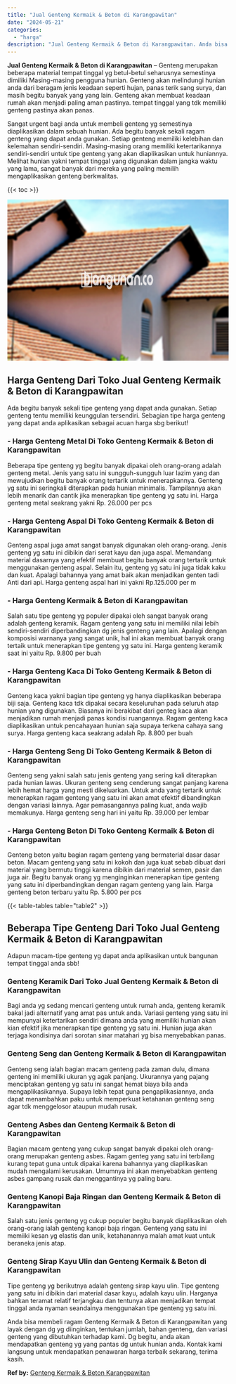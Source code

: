 ```yaml
---
title: "Jual Genteng Kermaik & Beton di Karangpawitan"
date: "2024-05-21"
categories: 
  - "harga"
description: "Jual Genteng Kermaik & Beton di Karangpawitan. Anda bisa membeli ragam Genteng Kermaik & Beton di Karangpawitan yang layak dengan dg yg diinginkan, tentukan..."
---
```


**Jual Genteng Kermaik & Beton di Karangpawitan** – Genteng merupakan beberapa material tempat tinggal yg betul-betul seharusnya semestinya dimiliki Masing-masing pengguna hunian. Genteng akan melindungi hunian anda dari beragam jenis keadaan seperti hujan, panas terik sang surya, dan masih begitu banyak yang yang lain. Genteng akan membuat keadaan rumah akan menjadi paling aman pastinya. tempat tinggal yang tdk memiliki genteng pastinya akan panas.

Sangat urgent bagi anda untuk membeli genteng yg semestinya diaplikasikan dalam sebuah hunian. Ada begitu banyak sekali ragam genteng yang dapat anda gunakan. Setiap genteng memiliki kelebihan dan kelemahan sendiri-sendiri. Masing-masing orang memiliki ketertarikannya sendiri-sendiri untuk tipe genteng yang akan diaplikasikan untuk huniannya. Melihat hunian yakni tempat tinggal yang digunakan dalam jangka waktu yang lama, sangat banyak dari mereka yang paling memilih mengaplikasikan genteng berkwalitas.

{{< toc >}}

![Jual Genteng Kermaik & Beton di Karangpawitan](/images/genteng-minimalis-murah30.png)

## Harga Genteng Dari Toko Jual Genteng Kermaik & Beton di Karangpawitan

Ada begitu banyak sekali tipe genteng yang dapat anda gunakan. Setiap genteng tentu memiliki keunggulan tersendiri. Sebagian tipe harga genteng yang dapat anda aplikasikan sebagai acuan harga sbg berikut!

### \- Harga Genteng Metal Di Toko Genteng Kermaik & Beton di Karangpawitan

Beberapa tipe genteng yg begitu banyak dipakai oleh orang-orang adalah genteng metal. Jenis yang satu ini sungguh-sungguh luar lazim yang dan mewujudkan begitu banyak orang tertarik untuk menerapkannya. Genteng yg satu ini seringkali diterapkan pada hunian minimalis. Tampilannya akan lebih menarik dan cantik jika menerapkan tipe genteng yg satu ini. Harga genteng metal seakrang yakni Rp. 26.000 per pcs

### \- Harga Genteng Aspal Di Toko Genteng Kermaik & Beton di Karangpawitan

Genteng aspal juga amat sangat banyak digunakan oleh orang-orang. Jenis genteng yg satu ini dibikin dari serat kayu dan juga aspal. Memandang material dasarnya yang efektif membuat begitu banyak orang tertarik untuk menggunakan genteng aspal. Selain itu, genteng yg satu ini juga tidak kaku dan kuat. Apalagi bahannya yang amat baik akan menjadikan genten tadi Anti dari api. Harga genteng aspal hari ini yakni Rp.125.000 per m

### \- Harga Genteng Kermaik & Beton di Karangpawitan

Salah satu tipe genteng yg populer dipakai oleh sangat banyak orang adalah genteng keramik. Ragam genteng yang satu ini memiliki nilai lebih sendiri-sendiri diperbandingkan dg jenis genteng yang lain. Apalagi dengan komposisi warnanya yang sangat unik, hal ini akan membuat banyak orang tertaik untuk menerapkan tipe genteng yg satu ini. Harga genteng keramik saat ini yaitu Rp. 9.800 per buah

### \- Harga Genteng Kaca Di Toko Genteng Kermaik & Beton di Karangpawitan

Genteng kaca yakni bagian tipe genteng yg hanya diaplikasikan beberapa biji saja. Genteng kaca tdk dipakai secara keseluruhan pada seluruh atap hunian yang digunakan. Biasanya ini berakibat dari genteg kaca akan menjadikan rumah menjadi panas kondisi ruangannya. Ragam genteng kaca diaplikasikan untuk pencahayaan hunian saja supaya terkena cahaya sang surya. Harga genteng kaca seakrang adalah Rp. 8.800 per buah

### \- Harga Genteng Seng Di Toko Genteng Kermaik & Beton di Karangpawitan

Genteng seng yakni salah satu jenis genteng yang sering kali diterapkan pada hunian lawas. Ukuran genteng seng cenderung sangat panjang karena lebih hemat harga yang mesti dikeluarkan. Untuk anda yang tertarik untuk menerapkan ragam genteng yang satu ini akan amat efektif dibandingkan dengan variasi lainnya. Agar pemasangannya paling kuat, anda wajib memakunya. Harga genteng seng hari ini yaitu Rp. 39.000 per lembar

### \- Harga Genteng Beton Di Toko Genteng Kermaik & Beton di Karangpawitan

Genteng beton yaitu bagian ragam genteng yang bermaterial dasar dasar beton. Macam genteng yang satu ini kokoh dan juga kuat sebab dibuat dari material yang bermutu tinggi karena dibikin dari material semen, pasir dan juga air. Begitu banyak orang yg menginginkan menerapkan tipe genteng yang satu ini diperbandingkan dengan ragam genteng yang lain. Harga genteng beton terbaru yaitu Rp. 5.800 per pcs

{{< table-tables table="table2" >}}

## Beberapa Tipe Genteng Dari Toko Jual Genteng Kermaik & Beton di Karangpawitan

Adapun macam-tipe genteng yg dapat anda aplikasikan untuk bangunan tempat tinggal anda sbb!

### Genteng Keramik Dari Toko Jual Genteng Kermaik & Beton di Karangpawitan

Bagi anda yg sedang mencari genteng untuk rumah anda, genteng keramik bakal jadi alternatif yang amat pas untuk anda. Variasi genteng yang satu ini mempunyai ketertarikan sendiri dimana anda yang memiliki hunian akan kian efektif jika menerapkan tipe genteng yg satu ini. Hunian juga akan terjaga kondisinya dari sorotan sinar matahari yg bisa menyebabkan panas.

### Genteng Seng dan Genteng Kermaik & Beton di Karangpawitan

Genteng seng ialah bagian macam genteng pada zaman dulu, dimana genteng ini memiliki ukuran yg agak panjang. Ukurannya yang pajang menciptakan genteng yg satu ini sangat hemat biaya bila anda mengaplikasikannya. Supaya lebih tepat guna pengaplikasiannya, anda dapat menambahkan paku untuk memperkuat ketahanan genteng seng agar tdk menggelosor ataupun mudah rusak.

### Genteng Asbes dan Genteng Kermaik & Beton di Karangpawitan

Bagian macam genteng yang cukup sangat banyak dipakai oleh orang-orang merupakan genteng asbes. Ragam genteg yang satu ini terbilang kurang tepat guna untuk dipakai karena bahannya yang diaplikasikan mudah mengalami kerusakan. Umumnya ini akan menyebabkan genteng asbes gampang rusak dan menggantinya yg paling baru.

### Genteng Kanopi Baja Ringan dan Genteng Kermaik & Beton di Karangpawitan

Salah satu jenis genteng yg cukup populer begitu banyak diaplikasikan oleh orang-orang ialah genteng kanopi baja ringan. Genteng yang satu ini memiiki kesan yg elastis dan unik, ketahanannya malah amat kuat untuk beraneka jenis atap.

### Genteng Sirap Kayu Ulin dan Genteng Kermaik & Beton di Karangpawitan

Tipe genteng yg berikutnya adalah genteng sirap kayu ulin. Tipe genteng yang satu ini dibikin dari material dasar kayu, adalah kayu ulin. Harganya bahkan teramat relatif terjangkau dan tentunya akan menjadikan tempat tinggal anda nyaman seandainya menggunakan tipe genteng yg satu ini.

Anda bisa membeli ragam Genteng Kermaik & Beton di Karangpawitan yang layak dengan dg yg diinginkan, tentukan jumlah, bahan genteng, dan variasi genteng yang dibutuhkan terhadap kami. Dg begitu, anda akan mendapatkan genteng yg yang pantas dg untuk hunian anda. Kontak kami langsung untuk mendapatkan penawaran harga terbaik sekarang, terima kasih.

**Ref by:**  [Genteng Kermaik & Beton  Karangpawitan](https://id.wikipedia.org/wiki/Genteng)
